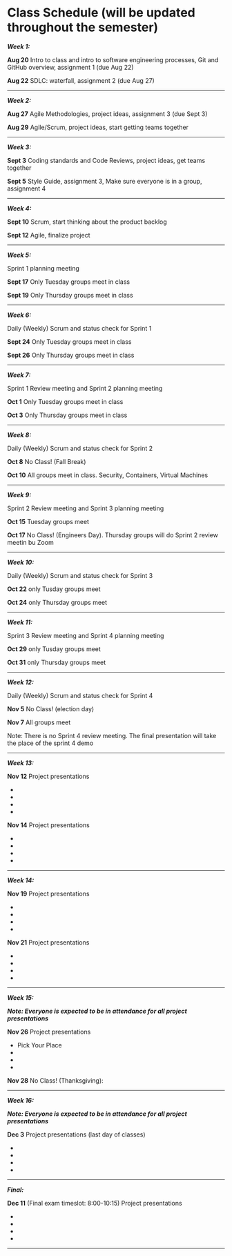 
# Class Schedule (will be updated throughout the semester)

***Week 1:***

**Aug 20** Intro to class and intro to software engineering processes, Git and GitHub overview, assignment 1 (due Aug 22)

**Aug 22** SDLC: waterfall, assignment 2 (due Aug 27)

---
***Week 2:***

**Aug 27** Agile Methodologies, project ideas, assignment 3 (due Sept 3)

**Aug 29** Agile/Scrum, project ideas, start getting teams together

---
***Week 3:***

**Sept 3** Coding standards and Code Reviews, project ideas, get teams together

**Sept 5** Style Guide, assignment 3, Make sure everyone is in a group, assignment 4 

---
***Week 4:***

**Sept 10** Scrum, start thinking about the product backlog

**Sept 12** Agile, finalize project

---
***Week 5:*** 

Sprint 1 planning meeting

**Sept 17** Only Tuesday groups meet in class

**Sept 19** Only Thursday groups meet in class

---
***Week 6:***

Daily (Weekly) Scrum and status check for Sprint 1

**Sept 24** Only Tuesday groups meet in class

**Sept 26** Only Thursday groups meet in class

---

***Week 7:***

Sprint 1 Review meeting and Sprint 2 planning meeting

**Oct 1** Only Tuesday groups meet in class

**Oct 3** Only Thursday groups meet in class

---
***Week 8:***

Daily (Weekly) Scrum and status check for Sprint 2

**Oct 8** No Class! (Fall Break)

**Oct 10** All groups meet in class. Security, Containers, Virtual Machines

---
***Week 9:***

Sprint 2 Review meeting and Sprint 3 planning meeting

**Oct 15** Tuesday groups meet

**Oct 17**  No Class! (Engineers Day). Thursday groups will do Sprint 2 review meetin bu Zoom

---
***Week 10:***

Daily (Weekly) Scrum and status check for Sprint 3

**Oct 22** only Tusday groups meet

**Oct 24** only Thursday groups meet

---
***Week 11:***

Sprint 3 Review meeting and Sprint 4 planning meeting

**Oct 29** only Tusday groups meet

**Oct 31** only Thursday groups meet

---
***Week 12:***

Daily (Weekly) Scrum and status check for Sprint 4

**Nov 5**  No Class! (election day)

**Nov 7**  All groups meet

Note: There is no Sprint 4 review meeting. The final presentation will take the place of the sprint 4 demo

---
***Week 13:***

**Nov 12**  Project presentations

- 
- 
- 
- 

**Nov 14** Project presentations

- 
- 
- 
- 

---
***Week 14:***

**Nov 19** Project presentations

- 
- 
- 
- 

**Nov 21** Project presentations

- 
- 
- 
- 

---
***Week 15:***

***Note: Everyone is expected to be in attendance for all project presentations***

**Nov 26**  Project presentations

- Pick Your Place
- 
- 
- 

**Nov 28** No Class! (Thanksgiving):

---
***Week 16:***

***Note: Everyone is expected to be in attendance for all project presentations***

**Dec 3** Project presentations (last day of classes)

- 
- 
- 
- 


---
***Final:***

**Dec 11** (Final exam timeslot: 8:00-10:15) Project presentations

- 
- 
- 
- 

---
